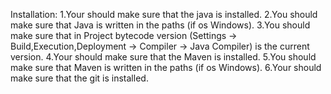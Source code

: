 Installation:
1.Your should make sure that the java is installed.
2.You should make sure that Java is written in the paths (if os Windows).
3.You should make sure that in Project bytecode version (Settings -> Build,Execution,Deployment -> Compiler -> Java Compiler) is the current version.
4.Your should make sure that the Maven is installed.
5.You should make sure that Maven is written in the paths (if os Windows).
6.Your should make sure that the git is installed.